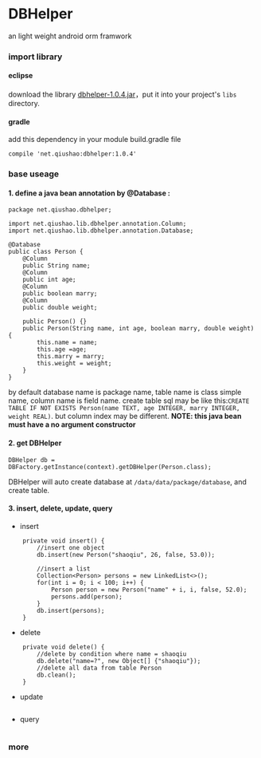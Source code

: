

DBHelper
======

an light weight android orm framwork

### import library
#### eclipse
download the library [dbhelper-1.0.4.jar](https://github.com/qiushao/DBHelper/raw/master/downloads/dbhelper-1.0.4.jar)，put it into your project's `libs` directory.

#### gradle
add this dependency in your module build.gradle file
```
compile 'net.qiushao:dbhelper:1.0.4'
```

### base useage
#### 1. define a java bean annotation by @Database :
```
package net.qiushao.dbhelper;

import net.qiushao.lib.dbhelper.annotation.Column;
import net.qiushao.lib.dbhelper.annotation.Database;

@Database
public class Person {
    @Column
    public String name;
    @Column
    public int age;
    @Column
    public boolean marry;
    @Column
    public double weight;

    public Person() {}
    public Person(String name, int age, boolean marry, double weight) {
        this.name = name;
        this.age =age;
        this.marry = marry;
        this.weight = weight;
    }
}
```
by default database name is package name, table name is class simple name, column name is field name. create table sql may be like this:`CREATE TABLE IF NOT EXISTS Person(name TEXT, age INTEGER, marry INTEGER, weight REAL)`. but column index may be different.
**NOTE: this java bean must have a no argument constructor**

#### 2. get DBHelper
```
DBHelper db = DBFactory.getInstance(context).getDBHelper(Person.class);
```

DBHelper will auto create database at `/data/data/package/database`, and create table.

#### 3. insert, delete, update, query
- insert
```
    private void insert() {
        //insert one object
        db.insert(new Person("shaoqiu", 26, false, 53.0));
        
        //insert a list
        Collection<Person> persons = new LinkedList<>();
        for(int i = 0; i < 100; i++) {
            Person person = new Person("name" + i, i, false, 52.0);
            persons.add(person);
        }
        db.insert(persons);
    }
```

- delete
```
    private void delete() {
        //delete by condition where name = shaoqiu
        db.delete("name=?", new Object[] {"shaoqiu"});
        //delete all data from table Person
        db.clean();
    }
```

- update
```

```

- query
```

```

### more 
